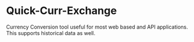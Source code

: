 # Quick-Curr-Exchange
Currency Conversion tool useful for most web based and API applications. This supports historical data as well.
